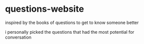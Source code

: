 # questions-website

inspired by the books of questions to get to know someone better

i personally picked the questions that had the most potential for conversation
